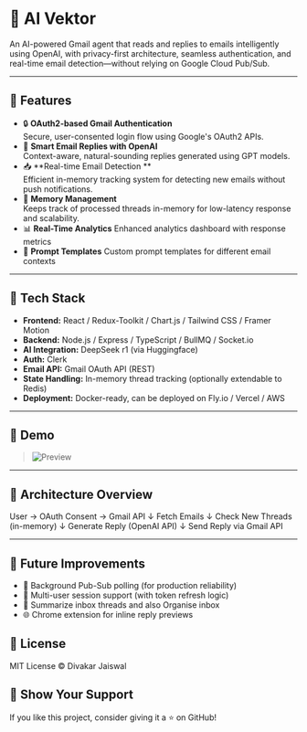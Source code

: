 # 📧 AI Vektor

An AI-powered Gmail agent that reads and replies to emails intelligently using OpenAI, with privacy-first architecture, seamless authentication, and real-time email detection—without relying on Google Cloud Pub/Sub.

---

## 🚀 Features

- 🔒 **OAuth2-based Gmail Authentication**  
  Secure, user-consented login flow using Google's OAuth2 APIs.
- 🤖 **Smart Email Replies with OpenAI**  
  Context-aware, natural-sounding replies generated using GPT models.
- 📥 **Real-time Email Detection **  
  Efficient in-memory tracking system for detecting new emails without push notifications.
- 🧠 **Memory Management**  
  Keeps track of processed threads in-memory for low-latency response and scalability.
- 📊 **Real-Time Analytics**
  Enhanced analytics dashboard with response metrics
- 🎯 **Prompt Templates**
  Custom prompt templates for different email contexts

---

## 🔧 Tech Stack

- **Frontend:** React / Redux-Toolkit / Chart.js / Tailwind CSS / Framer Motion 
- **Backend:** Node.js / Express / TypeScript / BullMQ / Socket.io
- **AI Integration:** DeepSeek r1 (via Huggingface)
- **Auth:** Clerk 
- **Email API:** Gmail OAuth API (REST)
- **State Handling:** In-memory thread tracking (optionally extendable to Redis)
- **Deployment:** Docker-ready, can be deployed on Fly.io / Vercel / AWS

---

## 📸 Demo

> ![Preview](https://res.cloudinary.com/dwrqohfya/image/upload/v1745247710/Screenshot_2025-04-21_at_2.06.47_AM_w3p5pc_cegovk.jpg)

---

## 🧱 Architecture Overview

User → OAuth Consent → Gmail API
↓
Fetch Emails
↓
Check New Threads (in-memory)
↓
Generate Reply (OpenAI API)
↓
Send Reply via Gmail API

---

## 📌 Future Improvements

* 🔁 Background Pub-Sub polling (for production reliability)
* 🧵 Multi-user session support (with token refresh logic)
* 🧠 Summarize inbox threads and also Organise inbox
* 🌐 Chrome extension for inline reply previews


## 📄 License

MIT License © Divakar Jaiswal

## 🌟 Show Your Support

If you like this project, consider giving it a ⭐ on GitHub!
